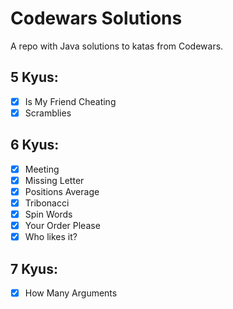 # Codewars Solutions

A repo with Java solutions to katas from Codewars.

## 5 Kyus:
- [x] Is My Friend Cheating 
- [x] Scramblies 

## 6 Kyus:
- [x] Meeting
- [x] Missing Letter
- [x] Positions Average
- [x] Tribonacci 
- [x] Spin Words
- [x] Your Order Please
- [x] Who likes it?

## 7 Kyus:
- [x] How Many Arguments






